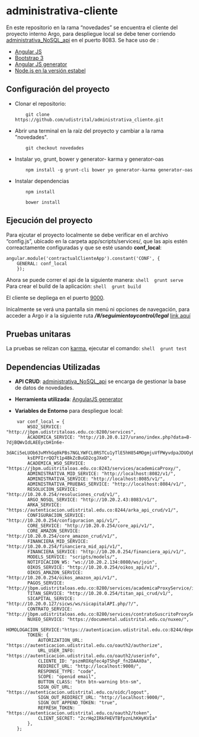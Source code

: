 # administrativa-cliente

En este repositorio en la rama “novedades” se encuentra el cliente del proyecto interno Argo, para despliegue local se debe tener corriendo [administrativa_NoSQL_api](https://github.com/udistrital/administrativa_NoSQL_api)  en el puerto 8083.
Se hace uso de :
* [Angular JS](https://angularjs.org/)
* [Bootstrap 3](https://getbootstrap.com/docs/3.3/)
* [Angular JS generator](https://github.com/fabianLeon/oas)
* [Node.js en la versión estabel](https://nodejs.org/en/)

## Configuración del proyecto
* Clonar el repositorio: 
    ```shell 
        git clone https://github.com/udistrital/administrativa_cliente.git
    ```
* Abrir una terminal en la raíz del proyecto y cambiar a la rama "novedades".
    ```shell 
        git checkout novedades
    ```
* Instalar yo, grunt, bower y generator- karma y generator-oas
    ```shell 
        npm install -g grunt-cli bower yo generator-karma generator-oas
    ```
* Instalar dependencias
    ```shell 
        npm install
    ```
    ```shell 
        bower install
    ```

## Ejecución del proyecto

Para ejcutar el proyecto localmente se debe verificar en el archivo “config.js”, ubicado en la carpeta app/scripts/services/, que las apis estén correactamente configuradas y que se esté usando **conf_local**:
```
angular.module('contractualClienteApp').constant('CONF', { 
    GENERAL: conf_local
    });
```
Ahora se puede correr el api de la siguiente manera:
    ```shell 
        grunt serve
    ```
Para crear el build de la aplicación:
    ```shell 
        grunt build
    ```

El cliente se depliega en el puerto [9000](http://localhost:9000). 

Inicalmente se verá una pantalla sin menú ni opciones de navegación, para acceder a Argo ir a la siguiente ruta ***/#/seguimientoycontrol/legal*** [link aquí](http://localhost:9000/#/seguimientoycontrol/legal)

## Pruebas unitaras

La pruebas se relizan con [karma](https://karma-runner.github.io/latest/index.html), ejecutar el comando:
    ```shell 
        grunt test
    ```

## Dependencias Utilizadas

* **API CRUD**: [administrativa_NoSQL_api](https://github.com/udistrital/administrativa_NoSQL_api ) se encarga de gestionar la base de datos de novedades.

* **Herramienta utilizada**: [AngularJS generator](https://github.com/fabianLeon/oas)

* **Variables de Entorno** para despliegue local:
```
    var conf_local = {
        WSO2_SERVICE: "http://jbpm.udistritaloas.edu.co:8280/services",
        ACADEMICA_SERVICE: "http://10.20.0.127/urano/index.php?data=B-7djBQWvIdLAEEycbH1n6e-
        3dACi5eLUOb63vMYhGq0kPBs7NGLYWFCL0RSTCu1yTlE5hH854MOgmjuVfPWyvdpaJDUOyByX-
        ksEPFIrrQQ7t1p4BkZcBuGD2cgJXeD",
        ACADEMICA_WSO_SERVICE: "https://jbpm.udistritaloas.edu.co:8243/services/academicaProxy/",
        ADMINISTRATIVA_MID_SERVICE: "http://localhost:8082/v1/",
        ADMINISTRATIVA_SERVICE: "http://localhost:8085/v1/",
        ADMINISTRATIVA_PRUEBAS_SERVICE: "http://localhost:8084/v1/",
        RESOLUCION_SERVICE: "http://10.20.0.254/resoluciones_crud/v1/",
        ARGO_NOSQL_SERVICE: "http://10.20.2.43:8083/v1/",
        ARKA_SERVICE: "https://autenticacion.udistrital.edu.co:8244/arka_api_crud/v1/",
        CONFIGURACION_SERVICE: "http://10.20.0.254/configuracion_api/v1/",
        CORE_SERVICE: "http://10.20.0.254/core_api/v1/",
        CORE_AMAZON_SERVICE: "http://10.20.0.254/core_amazon_crud/v1/",
        FINANCIERA_MID_SERVICE: "http://10.20.0.254/financiera_mid_api/v1/",
        FINANCIERA_SERVICE: "http://10.20.0.254/financiera_api/v1/",
        MODELS_SERVICE: "scripts/models/",
        NOTIFICACION_WS: "ws://10.20.2.134:8080/ws/join",
        OIKOS_SERVICE: "http://10.20.0.254/oikos_api/v1/",
        OIKOS_AMAZON_SERVICE: "http://10.20.0.254/oikos_amazon_api/v1/",
        PAGOS_SERVICE: "http://jbpm.udistritaloas.edu.co:8280/services/academicaProxyService/ingresos_concepto/",
        TITAN_SERVICE: "http://10.20.0.254/titan_api_crud/v1/",
        SICAPITAL_SERVICE: "http://10.20.0.127/sicws/ws/sicapitalAPI.php/?/",
        CONTRATO_SERVICE: "http://jbpm.udistritaloas.edu.co:8280/services/contratoSuscritoProxyService/",
        NUXEO_SERVICE: "https://documental.udistrital.edu.co/nuxeo/",
        HOMOLOGACION_SERVICE:"https://autenticacion.udistrital.edu.co:8244/dependencias_api/v1/",
        TOKEN: {
            AUTORIZATION_URL: "https://autenticacion.udistrital.edu.co/oauth2/authorize",
            URL_USER_INFO: "https://autenticacion.udistrital.edu.co/oauth2/userinfo",
            CLIENTE_ID: "pszmROXqfec4pTShgF_fn2DAAX0a",
            REDIRECT_URL: "http://localhost:9000/",
            RESPONSE_TYPE: "code",
            SCOPE: "openid email",
            BUTTON_CLASS: "btn btn-warning btn-sm",
            SIGN_OUT_URL: "https://autenticacion.udistrital.edu.co/oidc/logout",
            SIGN_OUT_REDIRECT_URL: "http://localhost:9000/",
            SIGN_OUT_APPEND_TOKEN: "true",
            REFRESH_TOKEN: "https://autenticacion.udistrital.edu.co/oauth2/token",
            CLIENT_SECRET: "2crHq2IRkFHEVTBfpznLhKHyKVIa"
        },
    };
```